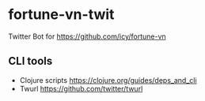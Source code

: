 # fortune-vn-twit
Twitter Bot for https://github.com/icy/fortune-vn

## CLI tools
- Clojure scripts https://clojure.org/guides/deps_and_cli
- Twurl https://github.com/twitter/twurl
